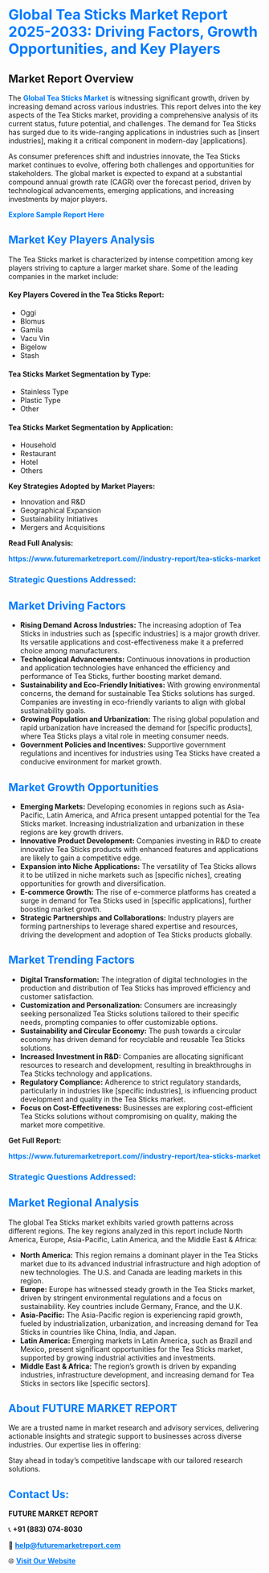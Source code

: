 <h1 style="color: #007BFF;">Global Tea Sticks Market Report 2025-2033: Driving Factors, Growth Opportunities, and Key Players</h1>

<section id="overview">
<h2>Market Report Overview</h2>
<p>The <a href="https://www.futuremarketreport.com//industry-report/tea-sticks-market" style="color: #007BFF; text-decoration: none;"><strong>Global Tea Sticks Market</strong></a> is witnessing significant growth, driven by increasing demand across various industries. This report delves into the key aspects of the Tea Sticks market, providing a comprehensive analysis of its current status, future potential, and challenges. The demand for Tea Sticks has surged due to its wide-ranging applications in industries such as [insert industries], making it a critical component in modern-day [applications].</p>
<p>As consumer preferences shift and industries innovate, the Tea Sticks market continues to evolve, offering both challenges and opportunities for stakeholders. The global market is expected to expand at a substantial compound annual growth rate (CAGR) over the forecast period, driven by technological advancements, emerging applications, and increasing investments by major players.</p>
</section>

<section id="overview">
<p><a href="https://www.futuremarketreport.com//request-sample/reportId=52608" style="color: #007BFF; text-decoration: none;"><strong>Explore Sample Report Here</strong></a></p>
</section>

<section id="key-players">
<h2 style="color: #007BFF;">Market Key Players Analysis</h2>
<p>The Tea Sticks market is characterized by intense competition among key players striving to capture a larger market share. Some of the leading companies in the market include:</p>
<h4>Key Players Covered in the Tea Sticks Report:</h4>
<ul><li>Oggi</li><li>Blomus</li><li>Gamila</li><li>Vacu Vin</li><li>Bigelow</li><li>Stash</li></ul>
<h4>Tea Sticks Market Segmentation by Type:</h4>
<ul><li>Stainless Type</li><li>Plastic Type</li><li>Other</li></ul>

<h4>Tea Sticks Market Segmentation by Application:</h4>
<ul><li>Household</li><li>Restaurant</li><li>Hotel</li><li>Others</li></ul>
<p><strong>Key Strategies Adopted by Market Players:</strong></p>
<ul>
<li>Innovation and R&D</li>
<li>Geographical Expansion</li>
<li>Sustainability Initiatives</li>
<li>Mergers and Acquisitions</li>
</ul>
</section>

<section>
<p><strong>Read Full Analysis: </strong></p><a href="https://www.futuremarketreport.com//industry-report/tea-sticks-market" style="color: #007BFF; text-decoration: none;"><strong>https://www.futuremarketreport.com//industry-report/tea-sticks-market</strong></a>
<h3 style="color: #007BFF;">Strategic Questions Addressed:</h3>
</section>

<section id="driving-factors">
<h2 style="color: #007BFF;">Market Driving Factors</h2>
<ul>
<li><strong>Rising Demand Across Industries:</strong> The increasing adoption of Tea Sticks in industries such as [specific industries] is a major growth driver. Its versatile applications and cost-effectiveness make it a preferred choice among manufacturers.</li>
<li><strong>Technological Advancements:</strong> Continuous innovations in production and application technologies have enhanced the efficiency and performance of Tea Sticks, further boosting market demand.</li>
<li><strong>Sustainability and Eco-Friendly Initiatives:</strong> With growing environmental concerns, the demand for sustainable Tea Sticks solutions has surged. Companies are investing in eco-friendly variants to align with global sustainability goals.</li>
<li><strong>Growing Population and Urbanization:</strong> The rising global population and rapid urbanization have increased the demand for [specific products], where Tea Sticks plays a vital role in meeting consumer needs.</li>
<li><strong>Government Policies and Incentives:</strong> Supportive government regulations and incentives for industries using Tea Sticks have created a conducive environment for market growth.</li>
</ul>
</section>

<section id="growth-opportunities">
<h2 style="color: #007BFF;">Market Growth Opportunities</h2>
<ul>
<li><strong>Emerging Markets:</strong> Developing economies in regions such as Asia-Pacific, Latin America, and Africa present untapped potential for the Tea Sticks market. Increasing industrialization and urbanization in these regions are key growth drivers.</li>
<li><strong>Innovative Product Development:</strong> Companies investing in R&D to create innovative Tea Sticks products with enhanced features and applications are likely to gain a competitive edge.</li>
<li><strong>Expansion into Niche Applications:</strong> The versatility of Tea Sticks allows it to be utilized in niche markets such as [specific niches], creating opportunities for growth and diversification.</li>
<li><strong>E-commerce Growth:</strong> The rise of e-commerce platforms has created a surge in demand for Tea Sticks used in [specific applications], further boosting market growth.</li>
<li><strong>Strategic Partnerships and Collaborations:</strong> Industry players are forming partnerships to leverage shared expertise and resources, driving the development and adoption of Tea Sticks products globally.</li>
</ul>
</section>

<section id="trending-factors">
<h2 style="color: #007BFF;">Market Trending Factors</h2>
<ul>
<li><strong>Digital Transformation:</strong> The integration of digital technologies in the production and distribution of Tea Sticks has improved efficiency and customer satisfaction.</li>
<li><strong>Customization and Personalization:</strong> Consumers are increasingly seeking personalized Tea Sticks solutions tailored to their specific needs, prompting companies to offer customizable options.</li>
<li><strong>Sustainability and Circular Economy:</strong> The push towards a circular economy has driven demand for recyclable and reusable Tea Sticks solutions.</li>
<li><strong>Increased Investment in R&D:</strong> Companies are allocating significant resources to research and development, resulting in breakthroughs in Tea Sticks technology and applications.</li>
<li><strong>Regulatory Compliance:</strong> Adherence to strict regulatory standards, particularly in industries like [specific industries], is influencing product development and quality in the Tea Sticks market.</li>
<li><strong>Focus on Cost-Effectiveness:</strong> Businesses are exploring cost-efficient Tea Sticks solutions without compromising on quality, making the market more competitive.</li>
</ul>
</section>

<section>
<p><strong>Get Full Report: </strong></p><a href="https://www.futuremarketreport.com//industry-report/tea-sticks-market" style="color: #007BFF; text-decoration: none;"><strong>https://www.futuremarketreport.com//industry-report/tea-sticks-market</strong></a>
<h3 style="color: #007BFF;">Strategic Questions Addressed:</h3>
</section>


<section id="regional-analysis">
<h2 style="color: #007BFF;">Market Regional Analysis</h2>
<p>The global Tea Sticks market exhibits varied growth patterns across different regions. The key regions analyzed in this report include North America, Europe, Asia-Pacific, Latin America, and the Middle East & Africa:</p>
<ul>
<li><strong>North America:</strong> This region remains a dominant player in the Tea Sticks market due to its advanced industrial infrastructure and high adoption of new technologies. The U.S. and Canada are leading markets in this region.</li>
<li><strong>Europe:</strong> Europe has witnessed steady growth in the Tea Sticks market, driven by stringent environmental regulations and a focus on sustainability. Key countries include Germany, France, and the U.K.</li>
<li><strong>Asia-Pacific:</strong> The Asia-Pacific region is experiencing rapid growth, fueled by industrialization, urbanization, and increasing demand for Tea Sticks in countries like China, India, and Japan.</li>
<li><strong>Latin America:</strong> Emerging markets in Latin America, such as Brazil and Mexico, present significant opportunities for the Tea Sticks market, supported by growing industrial activities and investments.</li>
<li><strong>Middle East & Africa:</strong> The region’s growth is driven by expanding industries, infrastructure development, and increasing demand for Tea Sticks in sectors like [specific sectors].</li>
</ul>
</section>

<footer>
<h2 style="color: #007BFF;">About FUTURE MARKET REPORT</h2>
<p>We are a trusted name in market research and advisory services, delivering actionable insights and strategic support to businesses across diverse industries. Our expertise lies in offering:</p>

<p>Stay ahead in today’s competitive landscape with our tailored research solutions.</p>

<h2 style="color: #007BFF;">Contact Us:</h2>
<p><strong>FUTURE MARKET REPORT</strong></p>
<p>📞 <strong>+91 (883) 074-8030</strong></p>
<p>📧 <strong><a href="mailto:help@futuremarketreport.com" style="color: #007BFF;">help@futuremarketreport.com</a></strong></p>
<p>🌐 <strong><a href="https://www.futuremarketreport.com/" style="color: #007BFF;">Visit Our Website</a></strong></p>
</footer>